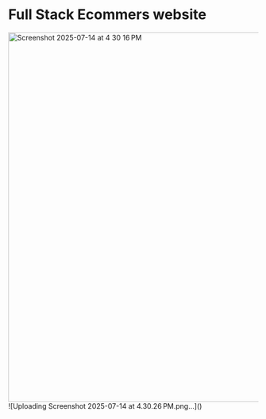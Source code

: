 # Full Stack Ecommers website
<img width="1239" height="745" alt="Screenshot 2025-07-14 at 4 30 16 PM" src="https://github.com/user-attachments/assets/3f8c3cf5-8171-4e10-b579-195f20fa6251" />
![Uploading Screenshot 2025-07-14 at 4.30.26 PM.png…]()
